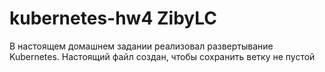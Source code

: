 # kubernetes-hw4 ZibyLC
В настоящем домашнем задании реализовал развертывание Kubernetes. Настоящий файл создан, чтобы сохранить ветку не пустой